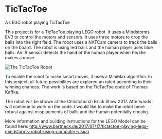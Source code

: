 # TicTacToe
A LEGO robot playing TicTacToe

This project is for a TicTacToe playing LEGO robot. It uses a Mindstorms EV3 to control the motors and sensors. It uses three motors to drop the balls into the right field. The robot uses a NXTCam camera to track the balls on the board. The robot is using red balls and the human player uses blue balls. An IR sensor detects the hand of the numan player when he/she makes a move.

![The TicTacToe Robot](http://www.bartneck.de/wp-content/uploads/2017/07/ticTacToe.png)

To enable the robot to make smart moves, it uses a MiniMax algorithm. In this project, all future possibilites are explored an rated according to their winning chances. The work is based on the TicTacToe code of Thomas Kaffka.

The robot will be shown at the Christchurch Brick Show 2017. Afterwards I will continue to work on the code. I would like to make the robot more robust against misplacments of balls and the human potentially cheatig.

More information and building instructions for the LEGO Model can be found here: http://www.bartneck.de/2017/07/17/tictactoe-playing-lego-mindstorms-robot-using-computer-vision
